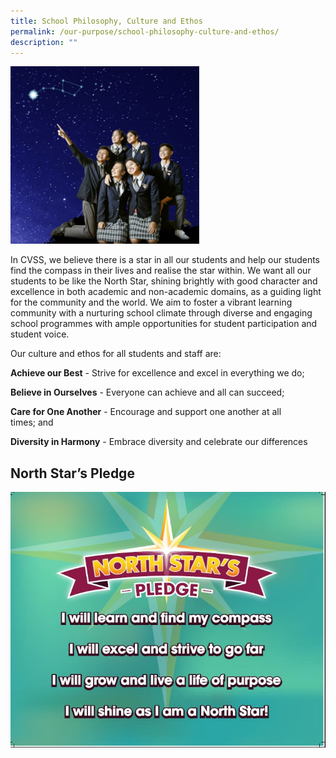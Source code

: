 ```yaml
---
title: School Philosophy, Culture and Ethos
permalink: /our-purpose/school-philosophy-culture-and-ethos/
description: ""
---
```

<img src="/images/VMV_new_apr2019_2.jpg" style="width:60%">
		 
In CVSS, we believe there is a star in all our students and help our students find the compass in their lives and realise the star within. We want all our students to be like the North Star, shining brightly with good character and excellence in both academic and non-academic domains, as a guiding light for the community and the world. We aim to foster a vibrant learning community with a nurturing school climate through diverse and engaging school programmes with ample opportunities for student participation and student voice.&nbsp;
 
Our culture and ethos for all students and staff are:  

**Achieve our Best** -&nbsp;Strive for excellence and excel&nbsp;in everything we do;

**Believe in Ourselves** - Everyone can achieve and all can succeed;  
  

**Care for One Another** - Encourage and support one another at all times;&nbsp;and

**Diversity in Harmony** - Embrace diversity and celebrate our differences

## North Star’s Pledge

![](/images/Pledge.jpg)